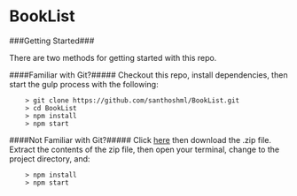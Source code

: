 # BookList


###Getting Started###

There are two methods for getting started with this repo.

####Familiar with Git?#####
Checkout this repo, install dependencies, then start the gulp process with the following:

```
	> git clone https://github.com/santhoshml/BookList.git
	> cd BookList
	> npm install
	> npm start
```

####Not Familiar with Git?#####
Click [here](https://github.com/santhoshml/BookList/releases) then download the .zip file.  Extract the contents of the zip file, then open your terminal, change to the project directory, and:

```
	> npm install
	> npm start
```
